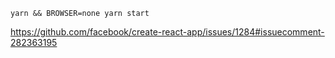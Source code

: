 `yarn && BROWSER=none yarn start`

https://github.com/facebook/create-react-app/issues/1284#issuecomment-282363195